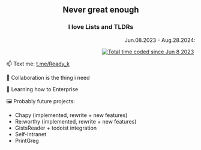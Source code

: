 <!--
[__Open Lecture hall of the Summer Schools (Yandex)__](https://yandex.ru/yaintern/schools/open-lectures)
 -->

<h2 align="center"> Never great enough </h2>

<h3 align="center"> I love Lists and TLDRs </h3>


<p align=right>
 Jun.08.2023 - Aug.28.2024:
</p>

<p align=right>
 <a href="https://wakatime.com/@readyyyk"><img src="https://wakatime.com/badge/user/cf578893-46db-4f69-ba9f-f13dea678bf9.svg" alt="Total time coded since Jun 8 2023" /></a>
 <img src="https://hit.yhype.me/github/profile?user_id=78100125" alt="">
</p>



📫 Text me: [t.me/Ready_k](https://t.me/Ready_k)

👯 Collaboration is the thing i need 

🌱 Learning how to Enterprise 

🖼️ Probably future projects:
- Chapy (implemented, rewrite + new features)
- Re:worthy (implemented, rewrite + new features)
- GistsReader + todoist integration
- Self-Intranet
- PrintGreg
